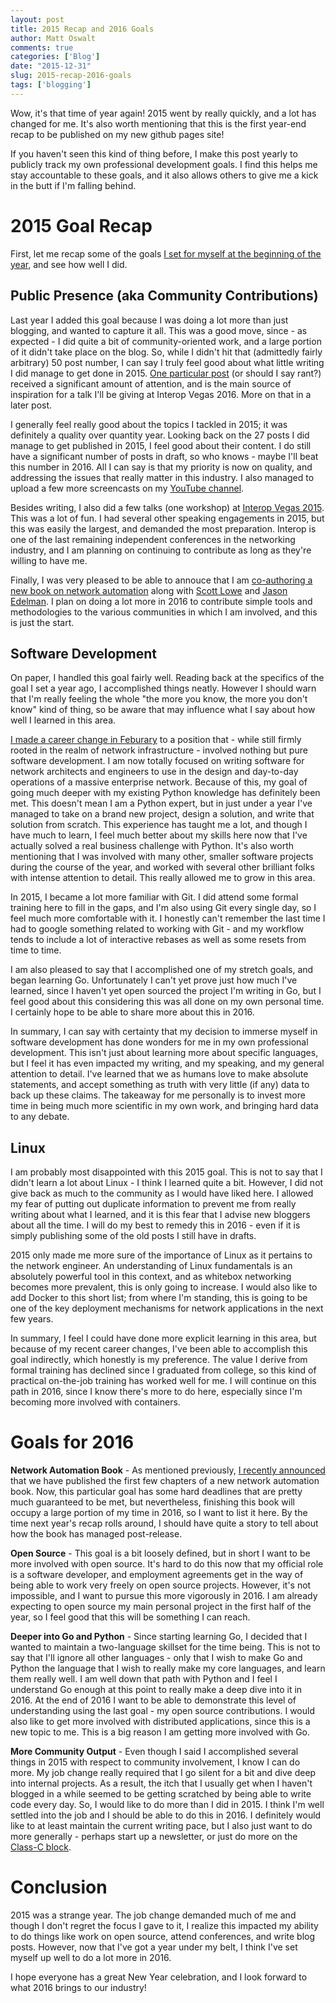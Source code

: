 ```yaml
---
layout: post
title: 2015 Recap and 2016 Goals
author: Matt Oswalt
comments: true
categories: ['Blog']
date: "2015-12-31"
slug: 2015-recap-2016-goals
tags: ['blogging']
---
```



Wow, it's that time of year again! 2015 went by really quickly, and a lot has changed for me. It's also worth mentioning that this is the first year-end recap to be published on my new github pages site!

If you haven't seen this kind of thing before, I make this post yearly to publicly track my own professional development goals. I find this helps me stay accountable to these goals, and it also allows others to give me a kick in the butt if I'm falling behind.

# 2015 Goal Recap

First, let me recap some of the goals [I set for myself at the beginning of the year](https://oswalt.dev/2014/12/2014-recap-2015-goals/), and see how well I did.

## Public Presence (aka Community Contributions)

Last year I added this goal because I was doing a lot more than just blogging, and wanted to capture it all. This was a good move, since - as expected - I did quite a bit of community-oriented work, and a large portion of it didn't take place on the blog.
So, while I didn't hit that (admittedly fairly arbitrary) 50 post number, I can say I truly feel good about what little writing I did manage to get done in 2015. [One particular post](https://oswalt.dev/2015/07/big-flowering-thing/) (or should I say rant?) received a significant amount of attention, and is the main source of inspiration for a talk I'll be giving at Interop Vegas 2016. More on that in a later post.

I generally feel really good about the topics I tackled in 2015; it was definitely a quality over quantity year. Looking back on the 27 posts I did manage to get published in 2015, I feel good about their content. I do still have a significant number of posts in draft, so who knows - maybe I'll beat this number in 2016. All I can say is that my priority is now on quality, and addressing the issues that really matter in this industry. I also managed to upload a few more screencasts on my [YouTube channel](https://www.youtube.com/user/keepingitclassless).

Besides writing, I also did a few talks (one workshop) at [Interop Vegas 2015](https://oswalt.dev/2015/01/network-automation-interop-vegas-2015/). This was a lot of fun. I had several other speaking engagements in 2015, but this was easily the largest, and demanded the most preparation. Interop is one of the last remaining independent conferences in the networking industry, and I am planning on continuing to contribute as long as they're willing to have me.

Finally, I was very pleased to be able to annouce that I am [co-authoring a new book on network automation](https://oswalt.dev/2015/12/training-next-generation-network-engineer/) along with [Scott Lowe](https://twitter.com/scott_lowe) and [Jason Edelman](https://twitter.com/jedelman8). I plan on doing a lot more in 2016 to contribute simple tools and methodologies to the various communities in which I am involved, and this is just the start.


## Software Development

On paper, I handled this goal fairly well. Reading back at the specifics of the goal I set a year ago, I accomplished things neatly. However I should warn that I'm really feeling the whole "the more you know, the more you don't know" kind of thing, so be aware that may influence what I say about how well I learned in this area.

[I made a career change in Feburary](https://twitter.com/Mierdin/status/552177084920250368) to a position that - while still firmly rooted in the realm of network infrastructure - involved nothing but pure software development. I am now totally focused on writing software for network architects and engineers to use in the design and day-to-day operations of a massive enterprise network. Because of this, my goal of going much deeper with my existing Python knowledge has definitely been met. This doesn't mean I am a Python expert, but in just under a year I've managed to take on a brand new project, design a solution, and write that solution from scratch. This experience has taught me a lot, and though I have much to learn, I feel much better about my skills here now that I've actually solved a real business challenge with Python. It's also worth mentioning that I was involved with many other, smaller software projects during the course of the year, and worked with several other brilliant folks with intense attention to detail. This really allowed me to grow in this area.

In 2015, I became a lot more familiar with Git. I did attend some formal training here to fill in the gaps, and I'm also using Git every single day, so I feel much more comfortable with it. I honestly can't remember the last time I had to google something related to working with Git - and my workflow tends to include a lot of interactive rebases as well as some resets from time to time.

I am also pleased to say that I accomplished one of my stretch goals, and began learning Go. Unfortunately I can't yet prove just how much I've learned, since I haven't yet open sourced the project I'm writing in Go, but I feel good about this considering this was all done on my own personal time. I certainly hope to be able to share more about this in 2016.

In summary, I can say with certainty that my decision to immerse myself in software development has done wonders for me in my own professional development. This isn't just about learning more about specific languages, but I feel it has even impacted my writing, and my speaking, and my general attention to detail. I've learned that we as humans love to make absolute statements, and accept something as truth with very little (if any) data to back up these claims. The takeaway for me personally is to invest more time in being much more scientific in my own work, and bringing hard data to any debate.

## Linux

I am probably most disappointed with this 2015 goal. This is not to say that I didn't learn a lot about Linux - I think I learned quite a bit. However, I did not give back as much to the community as I would have liked here. I allowed my fear of putting out duplicate information to prevent me from really writing about what I learned, and it is this fear that I advise new bloggers about all the time. I will do my best to remedy this in 2016 - even if it is simply publishing some of the old posts I still have in drafts.

2015 only made me more sure of the importance of Linux as it pertains to the network engineer. An understanding of Linux fundamentals is an absolutely powerful tool in this context, and as whitebox networking becomes more prevalent, this is only going to increase. I would also like to add Docker to this short list; from where I'm standing, this is going to be one of the key deployment mechanisms for network applications in the next few years.

In summary, I feel I could have done more explicit learning in this area, but because of my recent career changes, I've been able to accomplish this goal indirectly, which honestly is my preference. The value I derive from formal training has declined since I graduated from college, so this kind of practical on-the-job training has worked well for me. I will continue on this path in 2016, since I know there's more to do here, especially since I'm becoming more involved with containers.


# Goals for 2016

**Network Automation Book** - As mentioned previously, [I recently announced](https://oswalt.dev/2015/12/training-next-generation-network-engineer/) that we have published the first few chapters of a new network automation book. Now, this particular goal has some hard deadlines that are pretty much guaranteed to be met, but nevertheless, finishing this book will occupy a large portion of my time in 2016, so I want to list it here. By the time next year's recap rolls around, I should have quite a story to tell about how the book has managed post-release.

**Open Source** - This goal is a bit loosely defined, but in short I want to be more involved with open source. It's hard to do this now that my official role is a software developer, and employment agreements get in the way of being able to work very freely on open source projects. However, it's not impossible, and I want to pursue this more vigorously in 2016. I am already expecting to open source my main personal project in the first half of the year, so I feel good that this will be something I can reach.

**Deeper into Go and Python** - Since starting learning Go, I decided that I wanted to maintain a two-language skillset for the time being. This is not to say that I'll ignore all other languages - only that I wish to make Go and Python the language that I wish to really make my core languages, and learn them really well. I am well down that path with Python and I feel I understand Go enough at this point to really make a deep dive into it in 2016. At the end of 2016 I want to be able to demonstrate this level of understanding using the last goal - my open source contributions. I would also like to get more involved with distributed applications, since this is a new topic to me. This is a big reason I am getting more involved with Go.

**More Community Output** - Even though I said I accomplished several things in 2015 with respect to community involvement, I know I can do more. My job change really required that I go silent for a bit and dive deep into internal projects. As a result, the itch that I usually get when I haven't blogged in a while seemed to be getting scratched by being able to write code every day. So, I would like to do more than I did in 2015. I think I'm well settled into the job and I should be able to do this in 2016. I definitely would like to at least maintain the current writing pace, but I also just want to do more generally - perhaps start up a newsletter, or just do more on the [Class-C block](http://classcblock.com/).

# Conclusion

2015 was a strange year. The job change demanded much of me and though I don't regret the focus I gave to it, I realize this impacted my ability to do things like work on open source, attend conferences, and write blog posts. However, now that I've got a year under my belt, I think I've set myself up well to do a lot more in 2016.

I hope everyone has a great New Year celebration, and I look forward to what 2016 brings to our industry!
